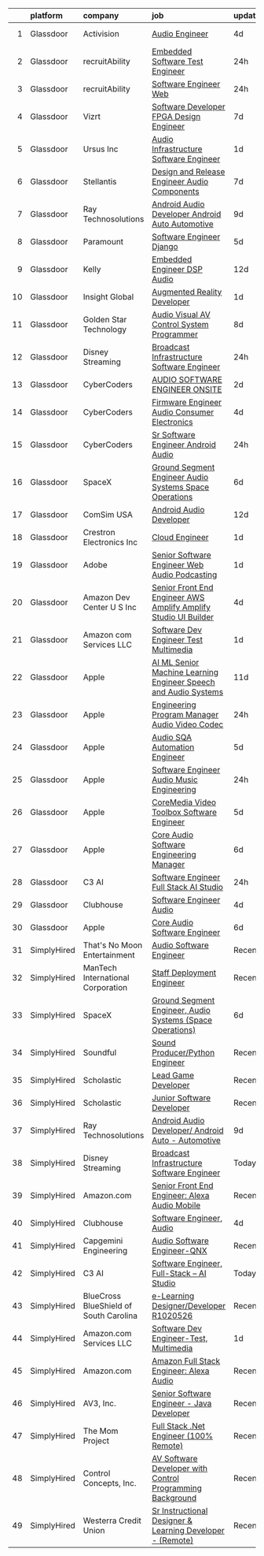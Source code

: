 

|    | platform    | company                                | job                                                                                                                                                                                                                                                                                                                                                                                                                                                                                                                                                                                                                                                                                                                                                                                                                                                                                                                                                                                                                                                                                                                                                                                                                                                                                                                                                                                                                                                                                                                                                                                  | update_time   | location           |
|---:|:------------|:---------------------------------------|:-------------------------------------------------------------------------------------------------------------------------------------------------------------------------------------------------------------------------------------------------------------------------------------------------------------------------------------------------------------------------------------------------------------------------------------------------------------------------------------------------------------------------------------------------------------------------------------------------------------------------------------------------------------------------------------------------------------------------------------------------------------------------------------------------------------------------------------------------------------------------------------------------------------------------------------------------------------------------------------------------------------------------------------------------------------------------------------------------------------------------------------------------------------------------------------------------------------------------------------------------------------------------------------------------------------------------------------------------------------------------------------------------------------------------------------------------------------------------------------------------------------------------------------------------------------------------------------|:--------------|:-------------------|
|  1 | Glassdoor   | Activision                             | [Audio Engineer](https://www.glassdoor.com/partner/jobListing.htm?pos=118&ao=1136043&s=58&guid=000001818a2e1bd8a62962c861e2c0df&src=GD_JOB_AD&t=SR&vt=w&cs=1_170ed987&cb=1655880686870&jobListingId=1007947570877&jrtk=3-0-1g652s705jflb801-1g652s70fr04h800-cc181edf414e04b8-)                                                                                                                                                                                                                                                                                                                                                                                                                                                                                                                                                                                                                                                                                                                                                                                                                                                                                                                                                                                                                                                                                                                                                                                                                                                                                                      | 4d            | Los Angeles, CA    |
|  2 | Glassdoor   | recruitAbility                         | [Embedded Software Test Engineer](https://www.glassdoor.com/partner/jobListing.htm?pos=108&ao=1110586&s=58&guid=000001818a2e1bd8a62962c861e2c0df&src=GD_JOB_AD&t=SR&vt=w&ea=1&cs=1_757e7395&cb=1655880686868&jobListingId=1007954633243&cpc=723ADC3DFE402989&jrtk=3-0-1g652s705jflb801-1g652s70fr04h800-9f82d708f415f172--6NYlbfkN0CGG9KWCDlpnNsyBDyIiP_Q0811kl3MMa1wmNp0I1WtkTaTZU1gJWaiKEGe9oYuZ3CWvu2V3A-RT8KBpus6DzxTuaHbGcOvPOFdBexBXb9sACTCbWsH_CZgJr6QFMTdYPiDWq8SOSXAV8sgkZ03NMN1iZtkQF2DUjRX76m584tQFgxDJaoyWt54tk6Kn8RPle_hOHMXUNrNL--KdXvdiNX2mXh1T1FRVWZC-BhwftFWlss7UoURN8mExcu9D4X6hQ9-NmtrOMdbGYe-VRSs8_liFgXjml-elxM61pKZFloxg0G4-CUsyubN46niyww4kD43waYeM63iYY9sWb76W8BvlNRiki8DktY6ODsyzzzY3X94nuoPvrFSZDc5siMVMh37BgqnzBoy3Jvj2L5-iE2LRxSGPRB2_Z8MlJ6nDKlyql1bx_9_n90DCY_BYl8QW9j8jkU8FY5jXOylQqnFqAZmWdNvBWf7z83XvqJ-1X3b1h7liAUlKHG0N9PJh53KYqcshS_Sb1Gf2zI-TdI5bn_6)                                                                                                                                                                                                                                                                                                                                                                                                                                                                                                                                                                                                                                                                                           | 24h           | Anaheim, CA        |
|  3 | Glassdoor   | recruitAbility                         | [Software Engineer  Web](https://www.glassdoor.com/partner/jobListing.htm?pos=112&ao=1110586&s=58&guid=000001818a2e1bd8a62962c861e2c0df&src=GD_JOB_AD&t=SR&vt=w&ea=1&cs=1_18223af7&cb=1655880686869&jobListingId=1007954633259&cpc=F4EED0218A761C36&jrtk=3-0-1g652s705jflb801-1g652s70fr04h800-63a53d5c50630f9f--6NYlbfkN0CGG9KWCDlpnNsyBDyIiP_Q0811kl3MMa1wmNp0I1WtkTaTZU1gJWaiKEGe9oYuZ3CWvu2V3A-RT3lo7zV5cbtsvbD5CAcqqJYn2qIko_cV1Q8j6B7957jajUxE6tqKqkWRK_UF82PjC6Nl2fUS4xOzM61rzdtAUH0vDIJDcB7-MG6pHR99g9sBxCAVq-HR_sA8QlGhyQMLjd8a9cTJ_oIUYkBm5-REJn05KH8lIfzZ8JFY687Dok4gxTgR_gDlxDg8n9m2r5T2c7N86Se2Z74LnmhPXEJFTArRj_HW5gftUy2CuILqcyPBfeDqtZH6BSSdyz4i_GsofIqOs-5evoWsgnnkMZJ0c222nbj05gLKfh4lFmssqsQMv00ZWygr72BNerVeH7oPKb274SF40UnkQHbkACY-ueIUguV00M2zE4bD1N0y-XkXF22nKUyOsVnncle-AsQUt2GiXLtVMQkbGGsydexPPoQM1wAAvLVSpF0W06yHyQJ9Wk4VExcx6ZUTERQsTovEI7Tdm92FD8FG)                                                                                                                                                                                                                                                                                                                                                                                                                                                                                                                                                                                                                                                                                                    | 24h           | Anaheim, CA        |
|  4 | Glassdoor   | Vizrt                                  | [Software Developer FPGA Design Engineer](https://www.glassdoor.com/partner/jobListing.htm?pos=122&ao=1136043&s=58&guid=000001818a2e1bd8a62962c861e2c0df&src=GD_JOB_AD&t=SR&vt=w&ea=1&cs=1_c2bb7732&cb=1655880686874&jobListingId=1007940151199&jrtk=3-0-1g652s705jflb801-1g652s70fr04h800-d044dc8a1b9f5834-)                                                                                                                                                                                                                                                                                                                                                                                                                                                                                                                                                                                                                                                                                                                                                                                                                                                                                                                                                                                                                                                                                                                                                                                                                                                                        | 7d            | San Antonio, TX    |
|  5 | Glassdoor   | Ursus  Inc                             | [Audio   Infrastructure Software Engineer](https://www.glassdoor.com/partner/jobListing.htm?pos=109&ao=1110586&s=58&guid=000001818a2e1bd8a62962c861e2c0df&src=GD_JOB_AD&t=SR&vt=w&ea=1&cs=1_211aab4b&cb=1655880686869&jobListingId=1007952300885&cpc=1CBFC3E34E2A31FF&jrtk=3-0-1g652s705jflb801-1g652s70fr04h800-c2f96f64b8da87ea--6NYlbfkN0CT8vBT9H5mqECx2dfLV_FONLPDKpIRssxVwtj05Tmm4rA5I0VNOPdM1oYsK66ov5rfnjfgAZTugw_96uA2LYd1EsUVtY-lXYTdZJYTcTUJ_P5vBbHuF6lygg61MCoJLosTNh8DtpkBgGzNwoM05G3DWJsjR292Pp8cfjJbH6gUzJf1454KctsX1xrS21kDWC64LBQQSX-X8a8etbuYEQNcyewktL82i46MdDTDe-e6CobS-wMFgv72HI8u3tzBLcV6IwIrhlvKFU2gzJDW0AP7hVVhNDCOHdnWKGXPmaRC1Hh5jncKIcTZAcoqE7ruAfAAIEs0kJ24vmOZtDW1nxTw2PHPTLEXZBrENcZ1yTW1iH7d5z2nU0QNJ-Jp8hjujyEFQiOVZWZL7x7eZ4A9NzavDtaS2DEgSPGr6H-NDJUcK9nH6klz90lmNfLYwviesesvFwQKUH4GKg2RQ03aXestlgJNolUXy4untPCC-6Bd6Tc9kMlxBHUQ6q0PiX7QI4SGngUmvhQYEc7gvpQ0rsW8-BK0eqgPO0i4P6PFAARWHQqCS9JDaK3wXK5Wp3YHdeGE9KFxUCVYn5O7O8uKQDhmsbZr1IAnf8VLuLBZL2nGFkbNHyQB6Vwg5ER7US1tYvpfURbO_G1_J09_lRW6oZSffESCj9qMdJvLgAGMEnzVSmTLl1nJaftq3eR2qnBgjH0F7i9uslU3jhk_WPnrxf9T)                                                                                                                                                                                                                                                                                                                                                                                                                                                                                  | 1d            | Redmond, WA        |
|  6 | Glassdoor   | Stellantis                             | [Design and Release Engineer   Audio Components](https://www.glassdoor.com/partner/jobListing.htm?pos=113&ao=1110586&s=58&guid=000001818a2e1bd8a62962c861e2c0df&src=GD_JOB_AD&t=SR&vt=w&cs=1_0a2a574a&cb=1655880686869&jobListingId=1007940054992&cpc=451933188B21919D&jrtk=3-0-1g652s705jflb801-1g652s70fr04h800-7070dd2deebb138f--6NYlbfkN0ACPwgM8vN-agjfeQIp8j7bA6rWcStjIJMvSUoZk9GVGRcZyvcTqF-aEhj8eRL5exNNWk5PYujr-JcdR3_DtzsU-qo5nipsss98uMNjKWkDur3IvS-mdHpmnh455y1Oj215r2WnpgMJdAW9HC48wRdYhbxXxn-bnDmLhNF0SsC3Hf4bxrZ3NR9q9jcknbUwrKVPLSLVnluK9WtbrYd8mTulrZYaQJnktamnaYWfI6t2HuUe_ic8T8HpebY66_Bljxxehq3riZ-CVGQK8KetNAdVJLuFwFFqCN953IY2LLU5GYmvcqYL3Sma9TxObSxKWXo0o3JiUZA66Y4JJZqc8mo1JsbFHph_yvzB1uomU4AOKppQh8TikBFNtff3yv6HWwsq_CAi0hMXLpWv8Tg_-_NOM5Qs_9mEn_GaaGNTgM7dVSccFU9l6dcbL1i8t4kbHE593Q9D-oP4UUA9eshqRYvd1tj8biZEVi1n3VrxHF2uJ_40PTlOtSEkbXKSwBDVBy4yoboqfEthHnXjq4P3CBc9RT6uTS4-jxqAYriZQUQ1k8tIQP4uq4iphP1mU_OC5sI%3D)                                                                                                                                                                                                                                                                                                                                                                                                                                                                                                                                                                                                                                   | 7d            | Auburn Hills, MI   |
|  7 | Glassdoor   | Ray Technosolutions                    | [Android Audio Developer  Android Auto   Automotive](https://www.glassdoor.com/partner/jobListing.htm?pos=119&ao=1136043&s=58&guid=000001818a2e1bd8a62962c861e2c0df&src=GD_JOB_AD&t=SR&vt=w&ea=1&cs=1_24b53881&cb=1655880686873&jobListingId=1007933822069&jrtk=3-0-1g652s705jflb801-1g652s70fr04h800-d3a814985852bad0-)                                                                                                                                                                                                                                                                                                                                                                                                                                                                                                                                                                                                                                                                                                                                                                                                                                                                                                                                                                                                                                                                                                                                                                                                                                                             | 9d            | Remote             |
|  8 | Glassdoor   | Paramount                              | [Software Engineer   Django](https://www.glassdoor.com/partner/jobListing.htm?pos=120&ao=1136043&s=58&guid=000001818a2e1bd8a62962c861e2c0df&src=GD_JOB_AD&t=SR&vt=w&cs=1_9e6178bb&cb=1655880686873&jobListingId=1007945459406&jrtk=3-0-1g652s705jflb801-1g652s70fr04h800-35656c58a34a6d4c-)                                                                                                                                                                                                                                                                                                                                                                                                                                                                                                                                                                                                                                                                                                                                                                                                                                                                                                                                                                                                                                                                                                                                                                                                                                                                                          | 5d            | New York, NY       |
|  9 | Glassdoor   | Kelly                                  | [Embedded Engineer   DSP  Audio](https://www.glassdoor.com/partner/jobListing.htm?pos=105&ao=1110586&s=58&guid=000001818a2e1bd8a62962c861e2c0df&src=GD_JOB_AD&t=SR&vt=w&cs=1_a88d095c&cb=1655880686868&jobListingId=1007930091929&cpc=6193B0C32834B022&jrtk=3-0-1g652s705jflb801-1g652s70fr04h800-a2eaf00e4dc2956f--6NYlbfkN0D6qFSVCaa8tXn-rJ3OcXif2lPyFmwsE2iZBGE4YLg1gz3DzxANTQL2R188vJaRnacOe5a5rCPq10d96sUD7PYzWLP0exOLm_T60D6DslbY69eM0EZ5H8zy_hOxgSMb4_F-pgPdb4zi3GStCcev8678-FLEu8Cwe7YEfJJbNLc7NxRgFg_xxGQv5E1bc5bJ14AH94oW1YqB4iN6WvOSKsC1KzyTrhmoLuLb6mzxUv4LtBM2DbMkrz9Tc6paEueKuBB61B0_3OAxsL8ev8-ZyCMjCkxyhonB0dqvokDNOSEnz71VB6aotYZf804vWEIxwVKrI2LfZq7Wz-Attcf1ZWYpd8w-h7E4rJaqIw_IHjfS6r5eAT-kUoR3PiwYQf6tDQrDe9o9fXzKvSLPLxJ6Cc6hiQawNkgMwui4n9CcPZX-6veT3dWzWTkj719oMrG3WBOHLmcL3qukv06lp1-7Hcvvq9J6bQAzp47UfPKwe3ALke87TEiallHjNpkjlcCiteSPmVyUNA46CRSmccwbYzZap-5zpn6K7e-e7XEPPRjMYTgfsGf-x2umA_9b9LyKKbqvjOxWyhtsqO7hAeCvrb5EkD7vnD8qIZfcxRSN1cSPXKxZYDNT4ocWBdq9gksyqByxLLZzUB6w86Jvz8amo282PuhwGiT3D8JX8oKzUQ0BEgBjMG_TMQrMRljh9dyr__hWQT4m-GjGviMjRHU-lktdTwn9ixn_Yv2pJ-rF0QBMQUKgXo7CENsu62rJF8pf8ket5qk5--H2Cqyx2lrpJZltTS1m2Q7Qgzf3jXplZbBThDOCOzdKN5Ncqxd6a-7naTRLPdaUi8wHNlpHG1ZLiu4cKQLGOck4NUXjrKxiQV4sT7g1ibJ4h4AJJ7wXp5hBZjtnMScY_vRQUQv_NGvuGfIjM0gZ2TtO4Zuyen1-9uBGoqjiax5aGuWbq84YQYNDAH6nmAzji-LDjrBuYa3TuePEQx9gj6NV8IDG2UlnSmYKuSBkEKg8PIOdmuGobdCbCPkNoCWxYBGNUFpkHDOMwrdQRXkfzv-0mkvywuktihutfSkWfW7fdiR5H5_-K5ZgC34h4F7LWBmjbA03Zg5XavURHpbh9ynxqbno34CHzOWnbUkiyBkk8OoRJ2hG8nfq2alMPrMQu6ZB7d7_YwlaAC-uJkDcG1T1HOd4S9Hs2IJKzxIRc64ACBE2) | 12d           | Tempe, AZ          |
| 10 | Glassdoor   | Insight Global                         | [Augmented Reality Developer](https://www.glassdoor.com/partner/jobListing.htm?pos=102&ao=1110586&s=58&guid=000001818a2e1bd8a62962c861e2c0df&src=GD_JOB_AD&t=SR&vt=w&cs=1_ce3d13c0&cb=1655880686867&jobListingId=1007951908133&cpc=6BF42D0955AE9A34&jrtk=3-0-1g652s705jflb801-1g652s70fr04h800-a642bb122ce20c22--6NYlbfkN0BKkHZu3wF05EeDimN_p6sYpKCMArvwa95YdH7UpkaBCqc7l59ErwqcW1X0QHlaD08_X1280DOjuaLcz4L1705jstZ3EiiFQVEZhh_f1R-L3gL8Z57REdD5SYnlogfHXOWi7HogsWLISycvP3dwGa32zdHS2RePdbhRLHPQJDMHrVNIB0dMzQ5-M21MFYEQ0RfQ7TdPAWHJrAlPtWEMNsX1eRRcsbAEFP8oBOA1gfQMgdhAS85Mq4zLjedyX4DXXyQLLkABf3RFiNYvGaJQ1NUUZGQ7WMHWwjEHP66uPkyVEimFXfYEPuOPhAN5qYb25P-osmlmL6ofACiX84VWcumHgHzbf3mWCCZcAq4a4R9dVy8azwfNbryc3TAtpm33Zs-pyeMt9KQB2Dv0EfzeMA8mTSJcD-9m6yQMfviKjfhLin7kwaOkVR0Ad29Dhg8B0F98XjPYieuT4-Z6bSoYLWg-KSGghKjqz5T7oSZaIFqwgX1OdGn-0J6o)                                                                                                                                                                                                                                                                                                                                                                                                                                                                                                                                                                                                                                                                                                                                    | 1d            | Parsippany, NJ     |
| 11 | Glassdoor   | Golden Star Technology                 | [Audio Visual  AV  Control System Programmer](https://www.glassdoor.com/partner/jobListing.htm?pos=128&ao=1136043&s=58&guid=000001818a2e1bd8a62962c861e2c0df&src=GD_JOB_AD&t=SR&vt=w&ea=1&cs=1_eedc7192&cb=1655880686875&jobListingId=1007935308419&jrtk=3-0-1g652s705jflb801-1g652s70fr04h800-e2bb38b85751bdaa-)                                                                                                                                                                                                                                                                                                                                                                                                                                                                                                                                                                                                                                                                                                                                                                                                                                                                                                                                                                                                                                                                                                                                                                                                                                                                    | 8d            | Cerritos, CA       |
| 12 | Glassdoor   | Disney Streaming                       | [Broadcast Infrastructure Software Engineer](https://www.glassdoor.com/partner/jobListing.htm?pos=103&ao=1110586&s=58&guid=000001818a2e1bd8a62962c861e2c0df&src=GD_JOB_AD&t=SR&vt=w&cs=1_2e8eb8f4&cb=1655880686868&jobListingId=1007954530594&cpc=59DEFF8D475298C3&jrtk=3-0-1g652s705jflb801-1g652s70fr04h800-e5910f494eb50827--6NYlbfkN0DAFTyt7pbDCC2JPO79CSdi1dIb81yjczP5qsKcZIxgiYm3-7g-689UM0rgypL64coli7PSmztzmS1Ygsf1K3TB3rw-mgxYfs09sGVUJYBdGX3x_0eDdK4YEqJbeiutiWFn0alXNy0TG716-6COs5EOvUObR09skLb8CcY5i5Ov0gyQluTzGLEfJ1yo472cquyw6Y97fMFFhzQbJWNlDj5BK1PeTqrtdJnEH--6tBIqkMd0GG0K-Hg4dcVM_DlmYkou5_U-NOm4nC0aH-7DKmAw2lFuNYAWOGZmb_aDmef-_5RJOIHj7a9RMRwdChreF9yeYAlE1mZ1dMxKIvMQQ2JzckMSRaFVbOCYs_6rHKWRfxTwbdzuRXBBlfsnA5sAuiyYkkyqrjaSTO1C7VTVKz6e9GAU89Eid6st3iPm5XX6lDTm07DO4miR)                                                                                                                                                                                                                                                                                                                                                                                                                                                                                                                                                                                                                                                                                                                                                                                     | 24h           | New York, NY       |
| 13 | Glassdoor   | CyberCoders                            | [AUDIO SOFTWARE ENGINEER   ONSITE](https://www.glassdoor.com/partner/jobListing.htm?pos=111&ao=1110586&s=58&guid=000001818a2e1bd8a62962c861e2c0df&src=GD_JOB_AD&t=SR&vt=w&cs=1_8f9e0e25&cb=1655880686868&jobListingId=1007949347507&cpc=B076152010A3B66C&jrtk=3-0-1g652s705jflb801-1g652s70fr04h800-d55a41307e0f1bb1--6NYlbfkN0CpFJQzrgRR8WqXWK1qKKEqALWJw739KlKqr2H-MSI4eoBlI4EFrmor2FYZMP3muM1zqayqab0iqc3xGpz5egdet-HSEFNNsqvDPS5k9H0LGEMhQRelTdilrY_plfFC2G1jmoEwW_JKVRU_6UbiqFf4AnxCsLx3NBijFQ8lAiUfyUCwuJM6hizFjtAd679lPqKa9k4Qw6IK6PFNI3kdjudrnx1W5huqT7StS4hRzclqBXUHkLfBff-hDCuUoNJhblcSA9sg8blp9sGwKlQl_u6qktg6ihxDKRzJIYxAfCKxO9qmOMap8_Db-bJqtNDPkvy0u_GEkoWLJgrW0KgUwwu71Elow22hI_zJ1c0-673kbQUViuY-X7Rh67zrXc7yq2Oc_Zxn1uhu5kWnnQadzEtctDNt4AyScXz94BkgtrzUlh-IBqFknJVa-ilq00tXkG8HudfgrpkcuoF4W2o-fJfJT9Fca3iaw6w7kIP4oEUz5m_ZXxCd0l1niV9yIoDumjAtZKrHKUuh25RceOrBtWIRJOVpaJLuYa26aofjd0iv7nhsCH1uzEbhedOJT8Jds5cw7eg0eJou1WdtGovNRQk9M9FsxtT2xDT8GmC08KUgtr7N55yRTHBUp3qmZTHSUtb8IgJKJBYtcM9H8aSq1aBCE4jj9X_OUh4y3h6uhds2CuG_XyVNsXcT2dAEYR0ZfCijwIn_MF3uKZSpOJpYTgnVpDfOjniUj2rZDKFLOj1qX88jqkiG_wpxoinj6OrTI6KQgWudT11VPAkMukOs-Z09F7Gem37Y8DvBT6zwkh2OQVRUz1Otm3elutn-YKc5flJj3F_Jfw9ik8iv0sPaxEA0TnWTUcLHA639rlhcv6FoAMW1CXDHoe8F3uEU48gBAvpQUDMdQZIQmFX1tYKxmtlYID3uvyt6Moco7De6Zh2lt9_chCvjE27gbrJy8atRKHyChLMBbxPS837QyjwLWApt_yIWQheES2A%3D)                                                                                                                                                                                                                 | 2d            | San Jose, CA       |
| 14 | Glassdoor   | CyberCoders                            | [Firmware Engineer  Audio   Consumer Electronics ](https://www.glassdoor.com/partner/jobListing.htm?pos=114&ao=1110586&s=58&guid=000001818a2e1bd8a62962c861e2c0df&src=GD_JOB_AD&t=SR&vt=w&cs=1_05a4afbd&cb=1655880686869&jobListingId=1007947272589&cpc=FAE5E775D180B2FB&jrtk=3-0-1g652s705jflb801-1g652s70fr04h800-fbd75fc5bca81b1a--6NYlbfkN0CpFJQzrgRR8WqXWK1qKKEqALWJw739KlKqr2H-MSI4eoBlI4EFrmor2FYZMP3muM1wdx6A6dm3JXPDBh2hyM9iDcS9eKnxVvZfh4JEiBOVpaE6DpFrIC0T6ScbVk9DTSg1xdKbrja21bV5buIBS_V_wR0HORpptkQd967hxvzSxcZKA60GELSWxKjnYJqr11xE-iHS928DNfNIfy6mMvKdYZT1XlU2eGWT7SV6uLLRVu6ZZqlrOZ07u5tFg68ocddDCNBTWQNxN4RKqd_Ro1BFtK-cZltmI2HVvSBJSyACLAUemdLrLWT7Q320BtCKwQIuvj_FDLX_LUerm0hCWUpdUD2baKlVqIHUflXdvI0cZl7mLRanLmO7WSO63fd7_IjoW2U0Kt5ukSy9sb16cPXbc1bnEzXQlaP1IixqugWbNtUL6DfLNXu870nLz_9AeDSUHGYJyLh1P_zKYu8ADkmt2DxNjneCgXZ9aMOGqDmOMAEcOQ71qWIj4zyGYVeSnlwCXPkkdiO4XX_LmY4ES3lPriGwn_qBI1Ik74Od6Ac_ES1Mx6p8HWuoTzly2sjmXtxZDXq5Sy_s6VvPM4aZ_8MZkfjHToILUdkIOQSJf1G26nl_tXEvfMqqIcdSmqjUF5obxYQgvLFxoxAKeF68bJKTTbCl9fqjkS-rRj6Lc9BCpdjCNVik5gXFdvGt5qanNl6i1Rrm1XlmUqKe2ebpPR2Q5WHC7rDEohNS5Mz548l1ZnDc3IZGAMpAon9i9B9BjuFAhBXODtyEkiFOKFdqhAVysj1Z4CWdXdVt90T7LAd7y9OULNL_ZT6yZgKZ1IElMkv3RV75q0pb2E4pdDbB9enxJriOFdannkaIg9h7bL6QRJbAEo60U0MmtPXcejkwFa1j9cBIpwTrbGePWHmGArvFmhF01bjttVV4E8UgoFEDcceM62T84mttCKcMLdIb8rYA1C6ckd4AhMFXvuPIM-Zk2C6orQAlQaJoGGwLrQCVD8qOwzvMuXLylUHkSb5xl5w%3D)                                                                                                                                                                 | 4d            | Irvine, CA         |
| 15 | Glassdoor   | CyberCoders                            | [Sr  Software Engineer   Android Audio](https://www.glassdoor.com/partner/jobListing.htm?pos=115&ao=1110586&s=58&guid=000001818a2e1bd8a62962c861e2c0df&src=GD_JOB_AD&t=SR&vt=w&cs=1_35c0964f&cb=1655880686869&jobListingId=1007954397032&cpc=334ABAF5D42DC775&jrtk=3-0-1g652s705jflb801-1g652s70fr04h800-ce9a09d69657605b--6NYlbfkN0CpFJQzrgRR8WqXWK1qKKEqALWJw739KlKqr2H-MSI4eoBlI4EFrmor2FYZMP3muM0BJvbuKNK-6tqu8rBoe9BSPIghf18a34o6aCG5VINHYBFlhri1tXoJ5g8hHS5vEtja6ENECP5Os1Chay2heWG-AUD8ZY0F7j659i6GIJZX1er3IhT-THKa1Zi-PVFs2gWs8tDQfAwDKsHGXmySC_p-V9AkgTFsy2oBMcLbxYzEo8Mims6Bg_r2dK1Eds13NLpYbyIUeQQBAD9B9rCvKDVUuR4AIc4n1Xj-61Bt6zUB1ipK61cjxQAmd2N81-rcAD6_tfaoLoXY0oJEEaLCfKiSDhdTzk1rKBR4WOlSOfR0vBMRXph0OSOLis4UoQfuHM5YRHOLCWBUvs15bNeCb9WQRENjZPtRI2RPNqLp6mKYHO_kepHzDGbX6kZwEFAa6j4K06-3lOHre5jIXeC3EZP4DL169KlrT7_-arOkAcL1HewQYGSkz4Fp6HJkUIlf5oF1jKLlYbVW6WafeyFSUEE6tvxonDWzRwYTVO2ol_3tydaMioCMajQO0tUZEPgxgZ3FvZ2hYSzueiA_ajOXamJ7ygcvmW-U8dmVRc47KmrOGVLNPfkbQRwCn4B3EJ3cNi9AnCAoyEqZV4o3qUyiz47E8zIaj5UOxXth5GUAFVQxmV2_asjoisF-BQkJEIme666a8E6VKxBVcbJ1pW2C-omup3qFjyGVU0QLq5Td-Qh3r__Q--BO87_Q0Dnx5iglNxaAuoT9igZbS-fUiX86jG-HyPggQ3HYJnRk_YfCZD6XFH5SI5r1ILxA3zP1kbTkWgBd22_BR0XZe7k0kd-Umncee5IfrqsgO-Cxyi6RX1WJ-PkDmg15fcc-lp9JqwoqhX4b90WnU_tdWYhKua9cdO-lV9PPGyF70UR-e_GwNB4Bd2jB1KIFTk_yW1rKdHUAF6qGsgiBa33N_a3y2nxC0kxVOhWEim3LMnBb4wXXmTUW2Q%3D%3D)                                                                                                                                                                                              | 24h           | Encinitas, CA      |
| 16 | Glassdoor   | SpaceX                                 | [Ground Segment Engineer  Audio Systems  Space Operations ](https://www.glassdoor.com/partner/jobListing.htm?pos=124&ao=1136043&s=58&guid=000001818a2e1bd8a62962c861e2c0df&src=GD_JOB_AD&t=SR&vt=w&cs=1_0e45ac55&cb=1655880686874&jobListingId=1007942796712&jrtk=3-0-1g652s705jflb801-1g652s70fr04h800-0073999b30d0ecb8-)                                                                                                                                                                                                                                                                                                                                                                                                                                                                                                                                                                                                                                                                                                                                                                                                                                                                                                                                                                                                                                                                                                                                                                                                                                                           | 6d            | Hawthorne, CA      |
| 17 | Glassdoor   | ComSim  USA                            | [Android Audio Developer](https://www.glassdoor.com/partner/jobListing.htm?pos=116&ao=1136043&s=58&guid=000001818a2e1bd8a62962c861e2c0df&src=GD_JOB_AD&t=SR&vt=w&ea=1&cs=1_92c064ba&cb=1655880686869&jobListingId=1007928790921&jrtk=3-0-1g652s705jflb801-1g652s70fr04h800-a1b0eaefc429f17b-)                                                                                                                                                                                                                                                                                                                                                                                                                                                                                                                                                                                                                                                                                                                                                                                                                                                                                                                                                                                                                                                                                                                                                                                                                                                                                        | 12d           | Novi, MI           |
| 18 | Glassdoor   | Crestron Electronics Inc               | [Cloud Engineer](https://www.glassdoor.com/partner/jobListing.htm?pos=125&ao=1136043&s=58&guid=000001818a2e1bd8a62962c861e2c0df&src=GD_JOB_AD&t=SR&vt=w&cs=1_e834e78f&cb=1655880686875&jobListingId=1007952832363&jrtk=3-0-1g652s705jflb801-1g652s70fr04h800-cffcf1608d2f3808-)                                                                                                                                                                                                                                                                                                                                                                                                                                                                                                                                                                                                                                                                                                                                                                                                                                                                                                                                                                                                                                                                                                                                                                                                                                                                                                      | 1d            | Rockleigh, NJ      |
| 19 | Glassdoor   | Adobe                                  | [Senior Software Engineer  Web   Audio   Podcasting ](https://www.glassdoor.com/partner/jobListing.htm?pos=127&ao=1136043&s=58&guid=000001818a2e1bd8a62962c861e2c0df&src=GD_JOB_AD&t=SR&vt=w&cs=1_9a4831fd&cb=1655880686875&jobListingId=1007951283146&jrtk=3-0-1g652s705jflb801-1g652s70fr04h800-a4f231323184ed3b-)                                                                                                                                                                                                                                                                                                                                                                                                                                                                                                                                                                                                                                                                                                                                                                                                                                                                                                                                                                                                                                                                                                                                                                                                                                                                 | 1d            | New York, NY       |
| 20 | Glassdoor   | Amazon Dev Center U S   Inc            | [Senior Front End Engineer   AWS Amplify  Amplify Studio UI Builder](https://www.glassdoor.com/partner/jobListing.htm?pos=121&ao=1136043&s=58&guid=000001818a2e1bd8a62962c861e2c0df&src=GD_JOB_AD&t=SR&vt=w&cs=1_0377f1ba&cb=1655880686873&jobListingId=1007947999470&jrtk=3-0-1g652s705jflb801-1g652s70fr04h800-4bab6270b672291f-)                                                                                                                                                                                                                                                                                                                                                                                                                                                                                                                                                                                                                                                                                                                                                                                                                                                                                                                                                                                                                                                                                                                                                                                                                                                  | 4d            | Remote             |
| 21 | Glassdoor   | Amazon com Services LLC                | [Software Dev Engineer Test  Multimedia](https://www.glassdoor.com/partner/jobListing.htm?pos=123&ao=1136043&s=58&guid=000001818a2e1bd8a62962c861e2c0df&src=GD_JOB_AD&t=SR&vt=w&cs=1_cd022735&cb=1655880686874&jobListingId=1007952222683&jrtk=3-0-1g652s705jflb801-1g652s70fr04h800-107a7c6cd60db4af-)                                                                                                                                                                                                                                                                                                                                                                                                                                                                                                                                                                                                                                                                                                                                                                                                                                                                                                                                                                                                                                                                                                                                                                                                                                                                              | 1d            | Remote             |
| 22 | Glassdoor   | Apple                                  | [AI ML   Senior Machine Learning Engineer  Speech and Audio Systems](https://www.glassdoor.com/partner/jobListing.htm?pos=126&ao=1136043&s=58&guid=000001818a2e1bd8a62962c861e2c0df&src=GD_JOB_AD&t=SR&vt=w&cs=1_18c58284&cb=1655880686875&jobListingId=1007931248255&jrtk=3-0-1g652s705jflb801-1g652s70fr04h800-9de2a780305f1403-)                                                                                                                                                                                                                                                                                                                                                                                                                                                                                                                                                                                                                                                                                                                                                                                                                                                                                                                                                                                                                                                                                                                                                                                                                                                  | 11d           | Seattle, WA        |
| 23 | Glassdoor   | Apple                                  | [Engineering Program Manager   Audio  Video  Codec](https://www.glassdoor.com/partner/jobListing.htm?pos=104&ao=1110586&s=58&guid=000001818a2e1bd8a62962c861e2c0df&src=GD_JOB_AD&t=SR&vt=w&cs=1_b068361b&cb=1655880686868&jobListingId=1007953436763&cpc=334ABAF5D42DC775&jrtk=3-0-1g652s705jflb801-1g652s70fr04h800-b17caf65b5d43fda--6NYlbfkN0BvKrLyj5gPmtZO9T8euul8TCxuuKNOtzRJOomxnwSEodTz2Bc-sPZlADHp0xxmf8XfAJfSxRxFuk9x7QFLVgPHrBCi65fHMzUsO8ccZtVB8e1_X2sksr60Kt16ybr2qGEP1DTkV51ixCktGAJgBjhqpBRrHKvR3v59HaHnr1mIzjho_qURIriTFsSh9eo745dRDKegY2sSLv5tLoYLGOFWGdcQwSy2dGwQb0SWBAm8ov_jUjirvvRkUOf8s-eUjkDM7Tdni2-bnQW0eBUDnLED0nsgkoKi2_BJf-jPplqJcXHeq0m1gmNEwMvQyKnpZjihjnNsyR9X0qOS5d8SkcsZBzY4ojrUGqXyoK7Bc4uuHi3vpcDljL5-ATY0whCQU2itr4a20zf1ZO0k5Pb0isyYbgXtwnbWeyWTWZbKCuySSpgxZRBatRIykQrj0r78yARvd3r_JDgjEFp6kFK01l56h05LBXP7cbqnmhIlN-k4x48BDXxL9Xd-C9WIxQi9MSIk34aW1Mex_Dewl2-iWLQgtHnohCbadi6SAPLXyH3dweOHSv3sRkNeEoaGFNbAVCQ17bc7VYrITuSkhC7H3GO-YCKd4MmVmlW6pLJgE91R6RHeZJABgeuHjqdzBZ-U6-A72T9B_gr0bUYveWogKrEFiqPBQGYvRdZJmu08kQnx5X14aH8QaZkSNYbCrwfxJzexgTaMzz_pBcj5fkss8a6qBGMOpQLYYxU5ATlSKsAyvyaIwKuYIstW9Grso9Xrh3U3yd2bgA6ZzEVkmyCPNnsmKCE5zHtWZQzRFpRD039_bW7_dUbMl95uzvWoJ9PLe0SM_sc8n79JS2GNHuqT4We2cqvz2KcdgqUc6I9P7NuHcnMRcgWpo1SXc4dltfNme6HVeTUHLs2pToKOXBbAiM9JV6rTDXG8F3ib0ITSbMCmyee2GFWpYr9O72UZyse0bVrHR_6UMHaKKZL3eeBPhp0XVy3ZDsU3UJqDOsCMBTL8Jg%3D%3D)                                                                                                                                                                                  | 24h           | Austin, TX         |
| 24 | Glassdoor   | Apple                                  | [Audio SQA Automation Engineer](https://www.glassdoor.com/partner/jobListing.htm?pos=130&ao=1136043&s=58&guid=000001818a2e1bd8a62962c861e2c0df&src=GD_JOB_AD&t=SR&vt=w&cs=1_952e4af0&cb=1655880686875&jobListingId=1007946355907&jrtk=3-0-1g652s705jflb801-1g652s70fr04h800-843cf2182a9444a9-)                                                                                                                                                                                                                                                                                                                                                                                                                                                                                                                                                                                                                                                                                                                                                                                                                                                                                                                                                                                                                                                                                                                                                                                                                                                                                       | 5d            | Cupertino, CA      |
| 25 | Glassdoor   | Apple                                  | [Software Engineer   Audio Music Engineering](https://www.glassdoor.com/partner/jobListing.htm?pos=107&ao=1110586&s=58&guid=000001818a2e1bd8a62962c861e2c0df&src=GD_JOB_AD&t=SR&vt=w&cs=1_70bcd1c8&cb=1655880686868&jobListingId=1007953436681&cpc=F41FEAB56D215062&jrtk=3-0-1g652s705jflb801-1g652s70fr04h800-0f05742063eedeae--6NYlbfkN0BvKrLyj5gPmtZO9T8euul8TCxuuKNOtzRJOomxnwSEodTz2Bc-sPZl29JElYHfcoQTiZSeJqPqmVi6yPXnZ7RPIiHp7Ll7-5zhYqBOAyK9-D1QoK1PnLaKo5UwoRN33pvynulK16fbQXfLc58l3WIiymQZ9aFdke1u2W1wCLOwT67Z-7XroMCBL2tSQPSNcaJFGdkB6-42UJOuKQqPKWVW3k3dClLAkwUWQU1xD4LgluRyBN8clBpSkoc3LACuZTPRQUs7xpujchaokptcJSrdKbLnnM3lCQuVGJVN9dOJS-imtxxc-pJUNz3J7FwgkQRkLmyUwPjqJ9H9oMru9HLWVSOQ9QFt7pjZFyfV2Q0GuYocfHZ9XQPphTef9B4oYsogdTqERi3L8WTYiFvLLbNVcqA-DruZaT_I44t6RVZ-LzuHptiTZggqXWm0Q9D9qBx74nrNvbh_UnNAER9F9y_rh-YTbqZdE8WB3URKYQ-F-Ve7CIJ1e11wYrxGnwKsd7A7KykVO-qfbkOamfDa-4utEULrj5jCRh7rQ1lg8edxR4kpa1Qck5R4y0KTX0bq8VwlVa9KAJh7FSpChjXG9f7qJ5lC8DuWSoXwyPXJuQdK9Tnjwj3Zl6JPs6EFXvBpJUq1WID2i4mBOQ8j5dVXkQ5B_GDrftlw4UA62oap6_S6WFPv3CNqRCg8k4RU2hi16InuGSClM8IfquwK_4q6aKysf0vhon4Xi639tKllN8XIu03KRnG75BGbiimqwfl19DG4nMKrpR7MYRZ4g-znbNq4rA5iCPk_fFj2kzRruPIarA7iaNmO7MWpkY9nr5YZFuWvnB9PEBxV2O_dxQGhRhiRmTftKHgzWWst6sarZagmVvIPEcuWWO9Sfc3ygQUPSgp2KDR7UotCZ0-hWo6bzkxhtPe0Mv8L-kizla2wePPUQXepFk24z0E2-e5YtxcYX6-cVQxmhsAcNMqe043QLdXFKcC-2eHdjhE%3D)                                                                                                                                                                                                      | 24h           | Culver City, CA    |
| 26 | Glassdoor   | Apple                                  | [CoreMedia Video Toolbox Software Engineer](https://www.glassdoor.com/partner/jobListing.htm?pos=110&ao=1110586&s=58&guid=000001818a2e1bd8a62962c861e2c0df&src=GD_JOB_AD&t=SR&vt=w&cs=1_738bf10c&cb=1655880686868&jobListingId=1007944576609&cpc=32EE424DE2B657EB&jrtk=3-0-1g652s705jflb801-1g652s70fr04h800-7889601fe0312571--6NYlbfkN0BvKrLyj5gPmtZO9T8euul8TCxuuKNOtzRJOomxnwSEodTz2Bc-sPZlC5mDe-NOaJhFetg1eOoXYNTG17vkpD0RGAc2-MfyMA48PJ8rUo0QS_W1kNnIBzgZPR0tgqimNYjEEbaHKYLGumBijvSWgLhtYj_OkvRvbkZrb1K-5n6Rp0s_pFD-Pi2CWBjroxVXID0Lv4X0JlSZTDW2ZdOq2p1EJ0t9K2nlRu-ps5yevG-zC3Y3FPxCg_jsMtDdBP7rLQdYQe1qXM_oPwgWN0A96GVzhbUaQOFdfwEHmCPpS8OYIC5keAIE7O06KCQT1EftspK5MmNywZmXuznHY0APSo0QWZYRy6CTJxUaelLGodhaUFdnSPEoCWpyBaZdOnk4ZyrVyDG6gM-gaFxz04UXMc6sWVKE6rsqIJjo3usx7k3jlWyrUuIEgAcHDw_iRFbUtUn4YiGM4xYQdZQvf5vAwCQl-sbX8wGRRebWkiGO3_hikHLtmL3qHB7RqdWBqKNBTh7XaD-PvA47ICyZigRYCtP4TXA3zo9mM6iVxmUhT_3Sm3ujHbBg_Omq8k0AcOs0xbvJHoTJX6z7pFg2PrLIMJK3VOnCEW6kyB1vqEE391BEKIHync0NWdVMxPNAx8oG9LRJ_zheZbqcSRt0yha3THIeKwHUhgaX5LBv6viIJtgzf-3eKoT3POjdhmVTR0PeDvguG0DRSukJxRH92BUhxbidSRhwgKe_0ks3ntE3XdiYtoJmH4uIKdsUSefwWvSnXTGaanuO91LarB6QuDvw4X0DcGw6_kVKrOG4JSw0s4xkPxZaTwVTi_yUshgWJRKfuYCdMzhhMagezwi1jNbQgAIDQNtwKswLNOm9GVtrTcVuBkLzrmPbkY-KZ26hyyTNA8Jq_S9f3RMfsIROwqeJFtUrfkxlR7LaTIvdgiSbspQfeUPGa2Gx0UiElIRBXArrSq79ap4tcI3i_GMrVGn8zlxymw1NFIlbsxC2odQDs6gUOw%3D%3D)                                                                                                                                                                                          | 5d            | San Diego, CA      |
| 27 | Glassdoor   | Apple                                  | [Core Audio Software Engineering Manager](https://www.glassdoor.com/partner/jobListing.htm?pos=129&ao=1136043&s=58&guid=000001818a2e1bd8a62962c861e2c0df&src=GD_JOB_AD&t=SR&vt=w&cs=1_487929a3&cb=1655880686875&jobListingId=1007941705073&jrtk=3-0-1g652s705jflb801-1g652s70fr04h800-5a14232e71b763aa-)                                                                                                                                                                                                                                                                                                                                                                                                                                                                                                                                                                                                                                                                                                                                                                                                                                                                                                                                                                                                                                                                                                                                                                                                                                                                             | 6d            | Cupertino, CA      |
| 28 | Glassdoor   | C3 AI                                  | [Software Engineer  Full Stack   AI Studio](https://www.glassdoor.com/partner/jobListing.htm?pos=101&ao=1110586&s=58&guid=000001818a2e1bd8a62962c861e2c0df&src=GD_JOB_AD&t=SR&vt=w&cs=1_87d6d931&cb=1655880686867&jobListingId=1007955521196&cpc=FAD720BB8CCCB15B&jrtk=3-0-1g652s705jflb801-1g652s70fr04h800-8a96c50a49112854--6NYlbfkN0D4bo66PM1kCl6wRamJJ6msh9qR2jct2W0HPAxD2Z39HPVI8R92fM7vzalm-pQ8GBExpZt1b7x_CaGnJC1eJHHElY3_0rZtjkaWreWzEcucCyAKoItwTx0qOk4CRfNPmUwKX9_KrYPTeugbMyURB8cqgV62Xjxj1I7shyLNe47xDgoMvdvjZUv5D6uiWjvVZi5qNpjeHxXfTblPgQLVG_K16uThv964bsOnz_8lB_B6NFrQ3eJr2gd-yWL-PTNTeTtkTIbL1NfxNWdd1lUdcZINxI3zEoEVEfnd4O7ajt1TQAdIUR89opOC4jjqG4ugxU9j9NbTy4paUcS1fbNoM97XW3mfWe66lJsWVBQi3x3T0AICvtgNC1d57jIQSaXHuOT2wL4sR0GCMLvQjCHPFV_vhkZM318OlCHcTYlsdKyltFC5m7ckEZgp7ldzn_12l4MxLQc6YlklZw%3D%3D)                                                                                                                                                                                                                                                                                                                                                                                                                                                                                                                                                                                                                                                                                                                                                          | 24h           | Redwood City, CA   |
| 29 | Glassdoor   | Clubhouse                              | [Software Engineer  Audio](https://www.glassdoor.com/partner/jobListing.htm?pos=117&ao=1136043&s=58&guid=000001818a2e1bd8a62962c861e2c0df&src=GD_JOB_AD&t=SR&vt=w&cs=1_267d1d71&cb=1655880686869&jobListingId=1007948431970&jrtk=3-0-1g652s705jflb801-1g652s70fr04h800-6d5538c8d3713167-)                                                                                                                                                                                                                                                                                                                                                                                                                                                                                                                                                                                                                                                                                                                                                                                                                                                                                                                                                                                                                                                                                                                                                                                                                                                                                            | 4d            | Remote             |
| 30 | Glassdoor   | Apple                                  | [Core Audio Software Engineer](https://www.glassdoor.com/partner/jobListing.htm?pos=106&ao=1110586&s=58&guid=000001818a2e1bd8a62962c861e2c0df&src=GD_JOB_AD&t=SR&vt=w&cs=1_366e22a4&cb=1655880686868&jobListingId=1007943800860&cpc=654405A9B1E0A9F5&jrtk=3-0-1g652s705jflb801-1g652s70fr04h800-4335b94b1b1435c1--6NYlbfkN0BvKrLyj5gPmtZO9T8euul8TCxuuKNOtzRJOomxnwSEodTz2Bc-sPZl29JElYHfcoQMg1iO6W3xEPAeiaN3Z9lRyRlT8Ju0gyans908BVPJ8isodJ-SuMY0mrK9UmoghoWxaVDhWCTlkiZsBlHga9KAZ_WT2_zlazxa5DEwg8UElYkdBvO659EFidHR62ZwtfIMOZEAJ1V_Eazj9Qs0wdHpbWM1cLwaW9fa8StnJgDpxCeFME-01iaRBJzFyLv0kd7UbCzVqtAK1jbYS-MnQTVg_YGKbNlQJF2O5CTGZOoyJgdj6YvHeMuli4RfQHYDgXw5_Sn2FRb46TrxrJ_FvEEO5kt9MoAg-n5SPVT-JYrFqTX4cn0bCVFxhcaJ4Xi_RxW2UF-tIFc1J30ziSScM3m-HGVOqKVTBES0oVoqC0wseZ6NdYSOkLXldyI0eZEVDxbUkNdfut2XcxtV3MYo10yj9FHkhliV2QEsTW60rGVZ_i76eDOQq5hZ1c9N07zEzNDJjV98VIVzpgsV0GwOFu28aqGy-v1LRaqQABaIIz8kHb7m9zDWXYxQMMZEIVvjI0poyp4PhU1vCCnHzpwT-ONjkSKuG0G2NalsK6U4Y0exczYowSKCqOcN5jEU4AZMZkZwHrJ0xdZWnyr8RAoOqPGVWnIns3UMtkgGDjPUwYv2DvetlQaTcz6Wr6TozNzSQCtJS93Q5FfOw9s0QzqhAnR8HNg3x6lrSEYk62-DgaiEFPqWQFK0QGYHHXG1rkx42jnRa9nNBdway82SfvIIfkVJvRCjcCrG9Wdo-td7GQmHvbRJdQ6d0Pz06HhP9H7CA2Vqp5CHkVD2hN0EMQiPJG2KbasoFdxSpdWNuhNbPURr87CRLk69RRHv6Y7nnmAS-JWdNgpjYDkyk7lfR-J9ms-HFVHvyWISLvVdjuMIAa030BPBoXCWODHsfWiMSnMerObfXP1M1JOBhQ%3D%3D)                                                                                                                                                                                                                                       | 6d            | Culver City, CA    |
| 31 | SimplyHired | That's No Moon Entertainment           | [Audio Software Engineer](https://www.simplyhired.com/job/PeHcY4nu4_AAV4ySAye_gbuB1HVyHY1ueTMtae_8GhH791BRHgMABQ?q=sound+developer)                                                                                                                                                                                                                                                                                                                                                                                                                                                                                                                                                                                                                                                                                                                                                                                                                                                                                                                                                                                                                                                                                                                                                                                                                                                                                                                                                                                                                                                  | Recently      | Los Angeles, CA    |
| 32 | SimplyHired | ManTech International Corporation      | [Staff Deployment Engineer](https://www.simplyhired.com/job/yPDQ9_tPGp_8aufyeI2VJy4oOgwa1eZMATiJXNsYgtEmMWFMC5VaPQ?q=sound+developer)                                                                                                                                                                                                                                                                                                                                                                                                                                                                                                                                                                                                                                                                                                                                                                                                                                                                                                                                                                                                                                                                                                                                                                                                                                                                                                                                                                                                                                                | Recently      | Patuxent River, MD |
| 33 | SimplyHired | SpaceX                                 | [Ground Segment Engineer, Audio Systems (Space Operations)](https://www.simplyhired.com/job/__Y6qElV8H-v2CBYirJlvZccc1zdaJlZ8zp5iysKn5IB9GUumXchtQ?q=sound+developer)                                                                                                                                                                                                                                                                                                                                                                                                                                                                                                                                                                                                                                                                                                                                                                                                                                                                                                                                                                                                                                                                                                                                                                                                                                                                                                                                                                                                                | 6d            | Hawthorne, CA      |
| 34 | SimplyHired | Soundful                               | [Sound Producer/Python Engineer](https://www.simplyhired.com/job/fKwTfqRWVzhZJJT6yoybTUB5_pL76wxlddnu6kqy2_naoU7JVaHVBQ?q=sound+developer)                                                                                                                                                                                                                                                                                                                                                                                                                                                                                                                                                                                                                                                                                                                                                                                                                                                                                                                                                                                                                                                                                                                                                                                                                                                                                                                                                                                                                                           | Recently      | Remote             |
| 35 | SimplyHired | Scholastic                             | [Lead Game Developer](https://www.simplyhired.com/job/DTz35nzJgDgVh070S-dwrObT5Rl9sNQdLka6ZUBayi3X1bodL5Wyaw?q=sound+developer)                                                                                                                                                                                                                                                                                                                                                                                                                                                                                                                                                                                                                                                                                                                                                                                                                                                                                                                                                                                                                                                                                                                                                                                                                                                                                                                                                                                                                                                      | Recently      | New York, NY       |
| 36 | SimplyHired | Scholastic                             | [Junior Software Developer](https://www.simplyhired.com/job/GdLX8f9ZVvllly1hyN_9-_nFZFgGIvjEMvtX_OLqPn3lb4NUK2FZjg?q=sound+developer)                                                                                                                                                                                                                                                                                                                                                                                                                                                                                                                                                                                                                                                                                                                                                                                                                                                                                                                                                                                                                                                                                                                                                                                                                                                                                                                                                                                                                                                | Recently      | New York, NY       |
| 37 | SimplyHired | Ray Technosolutions                    | [Android Audio Developer/ Android Auto - Automotive](https://www.simplyhired.com/job/qQOlLbbjAxw2xOxbfv-sTtFaZRlH33uUPcK0-WdA81yUVApFDdaS1w?q=sound+developer)                                                                                                                                                                                                                                                                                                                                                                                                                                                                                                                                                                                                                                                                                                                                                                                                                                                                                                                                                                                                                                                                                                                                                                                                                                                                                                                                                                                                                       | 9d            | Remote             |
| 38 | SimplyHired | Disney Streaming                       | [Broadcast Infrastructure Software Engineer](https://www.simplyhired.com/job/98Y7anKXHbYuMUC3dBgVSQU9_UskI_SHWMR6ENg1Vsmo4av_FlS3Lg?q=sound+developer)                                                                                                                                                                                                                                                                                                                                                                                                                                                                                                                                                                                                                                                                                                                                                                                                                                                                                                                                                                                                                                                                                                                                                                                                                                                                                                                                                                                                                               | Today         | New York, NY       |
| 39 | SimplyHired | Amazon.com                             | [Senior Front End Engineer: Alexa Audio Mobile](https://www.simplyhired.com/job/1l1UD3Y2YEbNwiz9E0yl9ucgN5EIM5HWydaHEW0R3SouuMo8ZUXlHA?q=sound+developer)                                                                                                                                                                                                                                                                                                                                                                                                                                                                                                                                                                                                                                                                                                                                                                                                                                                                                                                                                                                                                                                                                                                                                                                                                                                                                                                                                                                                                            | Recently      | United States      |
| 40 | SimplyHired | Clubhouse                              | [Software Engineer, Audio](https://www.simplyhired.com/job/8CTKK_ziF7LTTbn2qou9xN42zB00dj-QVvPNce_fV-OgDctQBXIzrw?q=sound+developer)                                                                                                                                                                                                                                                                                                                                                                                                                                                                                                                                                                                                                                                                                                                                                                                                                                                                                                                                                                                                                                                                                                                                                                                                                                                                                                                                                                                                                                                 | 4d            | Remote             |
| 41 | SimplyHired | Capgemini Engineering                  | [Audio Software Engineer-QNX](https://www.simplyhired.com/job/PukCn5c0YkczLS9XEUe4tc5PCt4zU0TPuQdkBzKm3vRCDZIU_1rfkQ?q=sound+developer)                                                                                                                                                                                                                                                                                                                                                                                                                                                                                                                                                                                                                                                                                                                                                                                                                                                                                                                                                                                                                                                                                                                                                                                                                                                                                                                                                                                                                                              | Recently      | Remote             |
| 42 | SimplyHired | C3 AI                                  | [Software Engineer, Full-Stack – AI Studio](https://www.simplyhired.com/job/w7odw9CW6-rAmc3SKnqDraVx_S3e7H2b_nRzXhSlA9-otNeYfFDpSA?q=sound+developer)                                                                                                                                                                                                                                                                                                                                                                                                                                                                                                                                                                                                                                                                                                                                                                                                                                                                                                                                                                                                                                                                                                                                                                                                                                                                                                                                                                                                                                | Today         | Redwood City, CA   |
| 43 | SimplyHired | BlueCross BlueShield of South Carolina | [e-Learning Designer/Developer R1020526](https://www.simplyhired.com/job/R9p_4-0h0xhwirTWdsBWCTqiJgWVf6r5k2288IXns3c6xngdpyJNuA?q=sound+developer)                                                                                                                                                                                                                                                                                                                                                                                                                                                                                                                                                                                                                                                                                                                                                                                                                                                                                                                                                                                                                                                                                                                                                                                                                                                                                                                                                                                                                                   | Recently      | Columbia, SC       |
| 44 | SimplyHired | Amazon.com Services LLC                | [Software Dev Engineer-Test, Multimedia](https://www.simplyhired.com/job/LtqVcrqlZAw5VpJuZu-C_nqu6DakH5IbWE6izylYH9T7gJYHOf7lTw?q=sound+developer)                                                                                                                                                                                                                                                                                                                                                                                                                                                                                                                                                                                                                                                                                                                                                                                                                                                                                                                                                                                                                                                                                                                                                                                                                                                                                                                                                                                                                                   | 1d            | Remote +1 location |
| 45 | SimplyHired | Amazon.com                             | [Amazon Full Stack Engineer: Alexa Audio](https://www.simplyhired.com/job/veR5HI4Ro4Tz0YLpBtxee6mMOWlgbZCHiS7GngsgNwfseV3DCR46zw?q=sound+developer)                                                                                                                                                                                                                                                                                                                                                                                                                                                                                                                                                                                                                                                                                                                                                                                                                                                                                                                                                                                                                                                                                                                                                                                                                                                                                                                                                                                                                                  | Recently      | United States      |
| 46 | SimplyHired | AV3, Inc.                              | [Senior Software Engineer - Java Developer](https://www.simplyhired.com/job/xFXw68VZ3nX4HAcq-ZAx2ajS7OI42m5y1_w410PxBqpddNbEUSTEeg?q=sound+developer)                                                                                                                                                                                                                                                                                                                                                                                                                                                                                                                                                                                                                                                                                                                                                                                                                                                                                                                                                                                                                                                                                                                                                                                                                                                                                                                                                                                                                                | Recently      | Washington, DC     |
| 47 | SimplyHired | The Mom Project                        | [Full Stack .Net Engineer (100% Remote)](https://www.simplyhired.com/job/XyA3ch-DAtoN4T5iCyjYiGwHN2sIGhV4AorUaSjGmkfocqIta5xsoA?q=sound+developer)                                                                                                                                                                                                                                                                                                                                                                                                                                                                                                                                                                                                                                                                                                                                                                                                                                                                                                                                                                                                                                                                                                                                                                                                                                                                                                                                                                                                                                   | Recently      | Remote             |
| 48 | SimplyHired | Control Concepts, Inc.                 | [AV Software Developer with Control Programming Background](https://www.simplyhired.com/job/zf3YnnJDNiC6b0ESIfX1wb6GR5YzneQS6hftmUv4-Y_toUSDhN2jMQ?q=sound+developer)                                                                                                                                                                                                                                                                                                                                                                                                                                                                                                                                                                                                                                                                                                                                                                                                                                                                                                                                                                                                                                                                                                                                                                                                                                                                                                                                                                                                                | Recently      | Fairfield, NJ      |
| 49 | SimplyHired | Westerra Credit Union                  | [Sr Instructional Designer & Learning Developer - (Remote)](https://www.simplyhired.com/job/BCOtPIShhVAlfOtyYtsgQ5kAAm5OTL2g4c4HkryA2VduvZoCdUc2tw?q=sound+developer)                                                                                                                                                                                                                                                                                                                                                                                                                                                                                                                                                                                                                                                                                                                                                                                                                                                                                                                                                                                                                                                                                                                                                                                                                                                                                                                                                                                                                | Recently      | Denver, CO         |